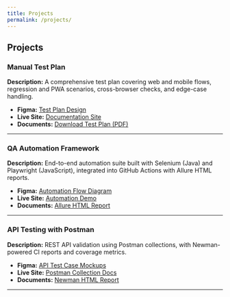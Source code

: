 ```yaml
---
title: Projects
permalink: /projects/
---
```


## Projects

### Manual Test Plan
**Description:** A comprehensive test plan covering web and mobile flows, regression and PWA scenarios, cross-browser checks, and edge-case handling.  
- **Figma:** [Test Plan Design](https://www.figma.com/file/YourFigmaFileID/Test-Plan-Design)  
- **Live Site:** [Documentation Site](https://imransaleemofficial.github.io/manual-test-cases/)  
- **Documents:** [Download Test Plan (PDF)](https://github.com/imransaleemofficial/manual-test-cases/raw/main/TestPlan.pdf)  

---

### QA Automation Framework
**Description:** End-to-end automation suite built with Selenium (Java) and Playwright (JavaScript), integrated into GitHub Actions with Allure HTML reports.  
- **Figma:** [Automation Flow Diagram](https://www.figma.com/file/YourFigmaFileID/QA-Automation-Flow)  
- **Live Site:** [Automation Demo](https://imransaleemofficial.github.io/qa-automation-demo/)  
- **Documents:** [Allure HTML Report](https://imransaleemofficial.github.io/qa-automation-demo/reports/index.html)  

---

### API Testing with Postman
**Description:** REST API validation using Postman collections, with Newman-powered CI reports and coverage metrics.  
- **Figma:** [API Test Case Mockups](https://www.figma.com/file/YourFigmaFileID/API-Test-Design)  
- **Live Site:** [Postman Collection Docs](https://documenter.getpostman.com/view/YourCollectionID)  
- **Documents:** [Newman HTML Report](https://imransaleemofficial.github.io/postman-collections/report.html)  

---
